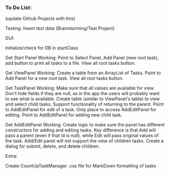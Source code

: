 ### To Do List:

(update Github Projects with this)

Testing: Insert test data (Brainstorming/Test Project)

GUI:

Initialize/check for DB in startClass

Get Start Panel Working: Point to Select Panel, Add Panel (new root task), add button to print all tasks to a file. View all root tasks button.

Get ViewPanel Working: Create a table from an ArrayList of Tasks. Point to Add Panel for a new root task. View all root tasks button.

Get TaskPanel Working: Make sure that all values are available for view. Don't hide fields if they are null, as in the app the users will probably want to see what is available. Create table (similar to ViewPanel's table) to view and select child tasks. Support functionality of returning to the parent. Point to AddEditPanel for edit of a task. Only place to access AddEditPanel for editing. Point to AddEditPanel for adding new child task.

Get AddEditPanel Working: Create logic to make sure the panel has different constructors for adding and editing tasks. Key difference is that Add will pass a parent (even if that id is null), while Edit will pass original values of the task. Add/Edit panel will not support the view of children tasks. Create a dialog for submit, delete, and delete children.

Extra:

Create CountUpTaskManager .css file for MarkDown formatting of tasks